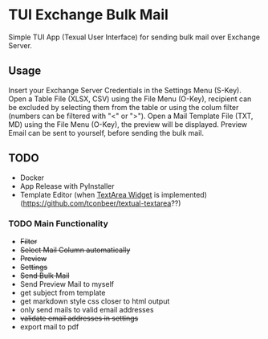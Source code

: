 # TUI Exchange Bulk Mail

Simple TUI App (Texual User Interface) for sending bulk mail over Exchange Server.

## Usage

Insert your Exchange Server Credentials in the Settings Menu (S-Key).
Open a Table File (XLSX, CSV) using the File Menu (O-Key), recipient can be excluded by selecting them from the table
or using the colum filter (numbers can be filtered with "<" or ">").
Open a Mail Template File (TXT, MD) using the File Menu (O-Key), the preview will be displayed. Preview Email can be
sent to yourself, before sending the bulk mail.

## TODO

- Docker
- App Release with PyInstaller
- Template Editor (when [TextArea Widget](https://textual.textualize.io/roadmap/) is implemented) (https://github.com/tconbeer/textual-textarea??)

### TODO Main Functionality

- ~~Filter~~
- ~~Select Mail Column automatically~~
- ~~Preview~~
- ~~Settings~~
- ~~Send Bulk Mail~~
- Send Preview Mail to myself
- get subject from template
- get markdown style css closer to html output
- only send mails to valid email addresses
- ~~validate email addresses in settings~~
- export mail to pdf